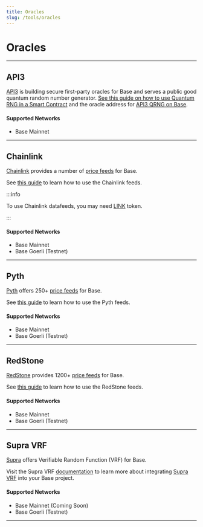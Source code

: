 ```yaml
---
title: Oracles
slug: /tools/oracles
---
```


# Oracles

---

## API3

[API3](https://api3.org/) is building secure first-party oracles for Base and serves a public good quantum random number generator.
[See this guide on how to use Quantum RNG in a Smart Contract](https://docs.api3.org/guides/qrng/qrng-remix/) and the oracle address for [API3 QRNG on Base](https://docs.api3.org/reference/qrng/chains.html).

#### Supported Networks

- Base Mainnet

---

## Chainlink

[Chainlink](https://chain.link/) provides a number of [price feeds](https://docs.chain.link/data-feeds/price-feeds/addresses/?network=base) for Base.

See [this guide](https://docs.chain.link/docs/get-the-latest-price/) to learn how to use the Chainlink feeds.

:::info

To use Chainlink datafeeds, you may need [LINK](https://docs.chain.link/resources/link-token-contracts?parent=dataFeeds) token.

:::

#### Supported Networks

- Base Mainnet
- Base Goerli (Testnet)

---

## Pyth

[Pyth](http://pyth.network/) offers 250+ [price feeds](https://pyth.network/price-feeds) for Base.

See [this guide](https://docs.pyth.network/documentation/pythnet-price-feeds/evm) to learn how to use the Pyth feeds.

#### Supported Networks

- Base Mainnet
- Base Goerli (Testnet)

---

## RedStone

[RedStone](https://redstone.finance/) provides 1200+ [price feeds](https://app.redstone.finance/) for Base.

See [this guide](https://docs.redstone.finance/) to learn how to use the RedStone feeds.

#### Supported Networks

- Base Mainnet
- Base Goerli (Testnet)

---

## Supra VRF

[Supra](https://supraoracles.com) offers Verifiable Random Function (VRF) for Base.

Visit the Supra VRF [documentation](https://supraoracles.com/docs/vrf) to learn more about integrating [Supra VRF](https://supraoracles.com/docs/vrf) into your Base project.

#### Supported Networks

- Base Mainnet (Coming Soon)
- Base Goerli (Testnet)

---
